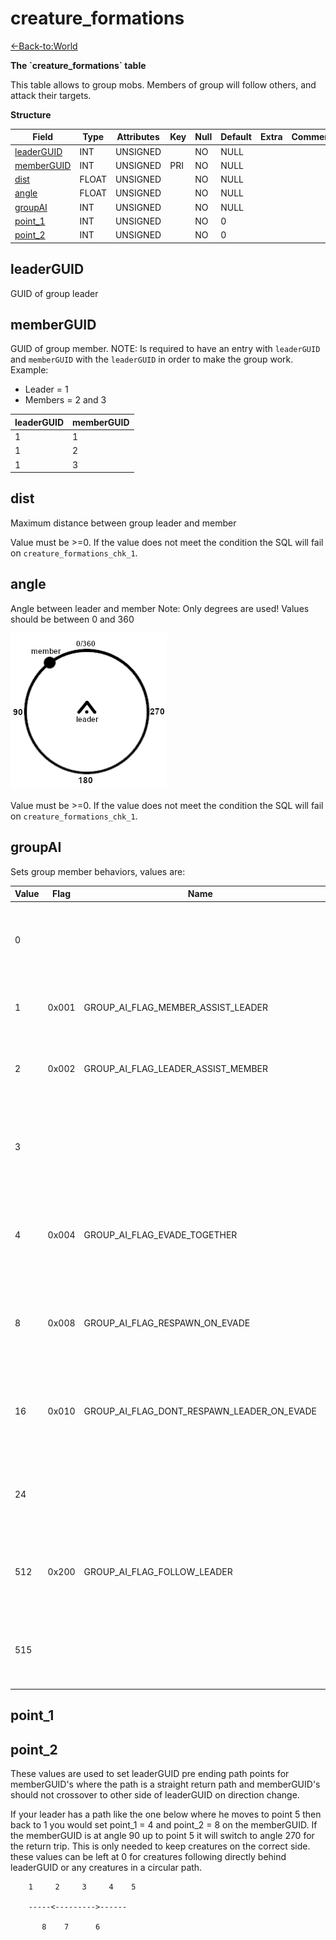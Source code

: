 # creature\_formations

[<-Back-to:World](database-world.md)

**The \`creature\_formations\` table**

This table allows to group mobs. Members of group will follow others, and attack their targets.

**Structure**

| Field           | Type  | Attributes | Key | Null | Default | Extra | Comment |
| --------------- | ----- | ---------- | --- | ---- | ------- | ----- | ------- |
| [leaderGUID][1] | INT   | UNSIGNED   |     | NO   | NULL    |       |         |
| [memberGUID][2] | INT   | UNSIGNED   | PRI | NO   | NULL    |       |         |
| [dist][3]       | FLOAT | UNSIGNED   |     | NO   | NULL    |       |         |
| [angle][4]      | FLOAT | UNSIGNED   |     | NO   | NULL    |       |         |
| [groupAI][5]    | INT   | UNSIGNED   |     | NO   | NULL    |       |         |
| [point_1][6]    | INT   | UNSIGNED   |     | NO   | 0       |       |         |
| [point_2][7]    | INT   | UNSIGNED   |     | NO   | 0       |       |         |

[1]: #leaderguid
[2]: #memberguid
[3]: #dist
[4]: #angle
[5]: #groupai
[6]: #point_1
[7]: #point_2

## leaderGUID

GUID of group leader

## memberGUID

GUID of group member. NOTE: Is required to have an entry with `leaderGUID` and `memberGUID` with the `leaderGUID` in order to make the group work.
Example:

* Leader = 1
* Members = 2 and 3

| leaderGUID | memberGUID |
| ---------- | ---------- |
| 1          | 1          |
| 1          | 2          |
| 1          | 3          |

## dist

Maximum distance between group leader and member

Value must be >=0. If the value does not meet the condition the SQL will fail on `creature_formations_chk_1`.

## angle

Angle between leader and member
Note: Only degrees are used! Values should be between 0 and 360

![angle](assets/images/angle.png)

Value must be >=0. If the value does not meet the condition the SQL will fail on `creature_formations_chk_1`.

## groupAI

Sets group member behaviors, values are:

| Value | Flag  | Name                                       | Comment                                                        |
| ----- | ----- | -------------------------------------------| ---------------------------------------------------------------|
| 0     |       |                                            | No one assists no one and member doesn't follow the leader     |
| 1     | 0x001 | GROUP_AI_FLAG_MEMBER_ASSIST_LEADER         | The member aggroes if the leader aggroes                       |
| 2     | 0x002 | GROUP_AI_FLAG_LEADER_ASSIST_MEMBER         | The leader aggroes if the member aggroes                       |
| 3     |       |                                            | Everyone assists everyone and member doesn't follow the leader |
| 4     | 0x004 | GROUP_AI_FLAG_EVADE_TOGETHER               | Everyone evades if any member evades (enters evade mode)       |
| 8     | 0x008 | GROUP_AI_FLAG_RESPAWN_ON_EVADE             | Everyone respawns if members evade    (enters evade mode)      |
| 16    | 0x010 | GROUP_AI_FLAG_DONT_RESPAWN_LEADER_ON_EVADE | Everyone respawns if members evade    (enters evade mode)      |
| 24    |       |                                            | Everyone but leader respawns if members evade                  |
| 512   | 0x200 | GROUP_AI_FLAG_FOLLOW_LEADER                | Noone assists noone and member follow the leader               |
| 515   |       |                                            | Everyone assists everyone and member follow the leader         |

## point\_1  

## point\_2

These values are used to set leaderGUID pre ending path points for memberGUID's where the path is a straight return path and memberGUID's should not crossover to other side of leaderGUID on direction change.

If your leader has a path like the one below where he moves to point 5 then back to 1 you would set point\_1 = 4 and point\_2 = 8 on the memberGUID. If the memberGUID is at angle 90 up to point 5 it will switch to angle 270 for the return trip. This is only needed to keep creatures on the correct side. these values can be left at 0 for creatures following directly behind leaderGUID or any creatures in a circular path. 

```
	1     2     3     4    5

	-----<--------->------

       8    7      6
```
